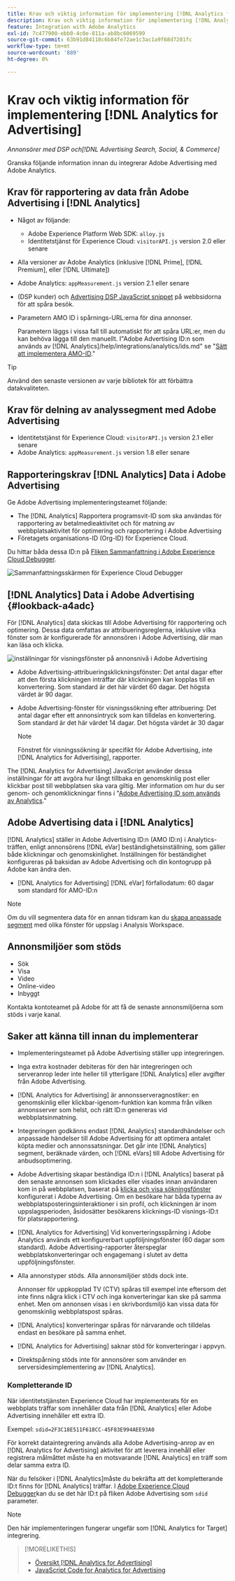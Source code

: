 ```yaml
---
title: Krav och viktig information för implementering [!DNL Analytics for Advertising]
description: Krav och viktig information för implementering [!DNL Analytics for Advertising]
feature: Integration with Adobe Analytics
exl-id: 7c477900-ebb0-4c0e-811a-ab8bc6069599
source-git-commit: 63b91d84118c6b84fe72ae1c3ac1a9f68d7201fc
workflow-type: tm+mt
source-wordcount: '889'
ht-degree: 0%

---
```


# Krav och viktig information för implementering [!DNL Analytics for Advertising]

*Annonsörer med DSP och[!DNL Advertising Search, Social, & Commerce]*

Granska följande information innan du integrerar Adobe Advertising med Adobe Analytics.

## Krav för rapportering av data från Adobe Advertising i [!DNL Analytics]

* Något av följande:
   * Adobe Experience Platform Web SDK: `alloy.js`
   * Identitetstjänst för Experience Cloud: `visitorAPI.js` version 2.0 eller senare
* Alla versioner av Adobe Analytics (inklusive [!DNL Prime], [!DNL Premium], eller [!DNL Ultimate])
* Adobe Analytics: `appMeasurement.js` version 2.1 eller senare
* (DSP kunder) och [Advertising DSP JavaScript snippet](javascript.md) på webbsidorna för att spåra besök.
* Parametern AMO ID i spårnings-URL:erna för dina annonser.

  Parametern läggs i vissa fall till automatiskt för att spåra URL:er, men du kan behöva lägga till den manuellt. I&quot;Adobe Advertising ID:n som används av [!DNL Analytics]/help/integrations/analytics/ids.md&quot; se &quot;[Sätt att implementera AMO-ID](/help/integrations/analytics/ids.md#amo-id-implement).&quot;

>[!TIP]
>
>Använd den senaste versionen av varje bibliotek för att förbättra datakvaliteten.

## Krav för delning av analyssegment med Adobe Advertising

* Identitetstjänst för Experience Cloud: `visitorAPI.js` version 2.1 eller senare
* Adobe Analytics: `appMeasurement.js` version 1.8 eller senare

## Rapporteringskrav [!DNL Analytics] Data i Adobe Advertising

Ge Adobe Advertising implementeringsteamet följande:

* The [!DNL Analytics] Rapportera programsvit-ID som ska användas för rapportering av betalmedieaktivitet och för matning av webbplatsaktivitet för optimering och rapportering i Adobe Advertising
* Företagets organisations-ID (Org-ID) för Experience Cloud.

Du hittar båda dessa ID:n på [Fliken Sammanfattning i Adobe Experience Cloud Debugger](https://experienceleague.adobe.com/docs/debugger/using-v2/summary.html).

![Sammanfattningsskärmen för Experience Cloud Debugger](/help/integrations/assets/a4adc-debugger-summary.png)

## [!DNL Analytics] Data i Adobe Advertising {#lookback-a4adc}

För [!DNL Analytics] data skickas till Adobe Advertising för rapportering och optimering. Dessa data omfattas av attribueringsreglerna, inklusive vilka fönster som är konfigurerade för annonsören i Adobe Advertising, där man kan läsa och klicka.

![inställningar för visningsfönster på annonsnivå i Adobe Advertising](/help/integrations/assets/a4adc-lookbacks.png)

* Adobe Advertising-attribueringsklickningsfönster: Det antal dagar efter att den första klickningen inträffar där klickningen kan kopplas till en konvertering. Som standard är det här värdet 60 dagar. Det högsta värdet är 90 dagar.
* Adobe Advertising-fönster för visningssökning efter attribuering: Det antal dagar efter ett annonsintryck som kan tilldelas en konvertering. Som standard är det här värdet 14 dagar. Det högsta värdet är 30 dagar

  >[!NOTE]
  >
  > Fönstret för visningssökning är specifikt för Adobe Advertising, inte [!DNL Analytics for Advertising], rapporter.

The [!DNL Analytics for Advertising] JavaScript använder dessa inställningar för att avgöra hur långt tillbaka en genomskinlig post eller klickbar post till webbplatsen ska vara giltig. Mer information om hur du ser genom- och genomklickningar finns i &quot;[Adobe Advertising ID som används av Analytics](ids.md).&quot;

## Adobe Advertising data i [!DNL Analytics]

[!DNL Analytics] ställer in Adobe Advertising ID:n (AMO ID:n) i Analytics-träffen, enligt annonsörens [!DNL eVar] beständighetsinställning, som gäller både klickningar och genomskinlighet. Inställningen för beständighet konfigureras på baksidan av Adobe Advertising och din kontogrupp på Adobe kan ändra den.

* [!DNL Analytics for Advertising] [!DNL eVar] förfallodatum: 60 dagar som standard för AMO-ID:n

>[!NOTE]
>
>Om du vill segmentera data för en annan tidsram kan du [skapa anpassade segment](https://experienceleague.adobe.com/docs/analytics/components/segmentation/segmentation-workflow/seg-build.html) med olika fönster för uppslag i Analysis Workspace.

## Annonsmiljöer som stöds

* Sök
* Visa
* Video
* Online-video
* Inbyggt

Kontakta kontoteamet på Adobe för att få de senaste annonsmiljöerna som stöds i varje kanal.

## Saker att känna till innan du implementerar

* Implementeringsteamet på Adobe Advertising ställer upp integreringen.

* Inga extra kostnader debiteras för den här integreringen och serveranrop leder inte heller till ytterligare [!DNL Analytics] eller avgifter från Adobe Advertising.

* [!DNL Analytics for Advertising] är annonsserveragnostiker: en genomskinlig eller klickbar-igenom-funktion kan komma från vilken annonsserver som helst, och rätt ID:n genereras vid webbplatsinmatning.

* Integreringen godkänns endast [!DNL Analytics] standardhändelser och anpassade händelser till Adobe Advertising för att optimera antalet köpta medier och annonssatsningar. Det går inte [!DNL Analytics] segment, beräknade värden, och [!DNL eVars] till Adobe Advertising för anbudsoptimering.

* Adobe Advertising skapar beständiga ID:n i [!DNL Analytics] baserat på den senaste annonsen som klickades eller visades innan användaren kom in på webbplatsen, baserat på [klicka och visa sökningsfönster](#lookback-a4adc) konfigurerat i Adobe Advertising. Om en besökare har båda typerna av webbplatsposteringsinteraktioner i sin profil, och klickningen är inom uppslagsperioden, åsidosätter besökarens klicknings-ID visnings-ID:t för platsrapportering.

* [!DNL Analytics for Advertising] Vid konverteringsspårning i Adobe Analytics används ett konfigurerbart uppföljningsfönster (60 dagar som standard). Adobe Advertising-rapporter återspeglar webbplatskonverteringar och engagemang i slutet av detta uppföljningsfönster.

* Alla annonstyper stöds. Alla annonsmiljöer stöds dock inte.

  Annonser för uppkopplad TV (CTV) spåras till exempel inte eftersom det inte finns några klick i CTV och inga konverteringar kan ske på samma enhet. Men om annonsen visas i en skrivbordsmiljö kan vissa data för genomskinlig webbplatspost spåras.

* [!DNL Analytics] konverteringar spåras för närvarande och tilldelas endast en besökare på samma enhet.

* [!DNL Analytics for Advertising] saknar stöd för konverteringar i appvyn.

* Direktspårning stöds inte för annonsörer som använder en serversidesimplementering av [!DNL Analytics].

### Kompletterande ID

När identitetstjänsten Experience Cloud har implementerats för en webbplats träffar som innehåller data från [!DNL Analytics] eller Adobe Advertising innehåller ett extra ID.

Exempel: `sdid=2F3C18E511F618CC-45F83E994AEE93A0`

För korrekt dataintegrering används alla Adobe Advertising-anrop av en [!DNL Analytics for Advertising] aktivitet för att leverera innehåll eller registrera målmåttet måste ha en motsvarande [!DNL Analytics] en träff som delar samma extra ID.

När du felsöker i [!DNL Analytics]måste du bekräfta att det kompletterande ID:t finns för [!DNL Analytics] träffar. I [Adobe Experience Cloud Debugger](https://experienceleague.adobe.com/docs/debugger/using-v2/summary.html)kan du se det här ID:t på fliken Adobe Advertising som `sdid` parameter.

>[!NOTE]
>
> Den här implementeringen fungerar ungefär som [!DNL Analytics for Target] integrering.

>[!MORELIKETHIS]
>
>* [Översikt [!DNL Analytics for Advertising]](overview.md)
>* [JavaScript Code for Analytics for Advertising](/help/integrations/analytics/javascript.md)
